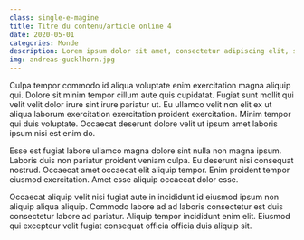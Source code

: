 ```yaml
---
class: single-e-magine
title: Titre du contenu/article online 4
date: 2020-05-01
categories: Monde
description: Lorem ipsum dolor sit amet, consectetur adipiscing elit, sed do eiusmod tempor incididunt ut.
img: andreas-gucklhorn.jpg
---
```


Culpa tempor commodo id aliqua voluptate enim exercitation magna aliquip qui. Dolore sit minim tempor cillum aute quis cupidatat. Fugiat sunt mollit qui velit velit dolor irure sint irure pariatur ut. Eu ullamco velit non elit ex ut aliqua laborum exercitation exercitation proident exercitation. Minim tempor qui duis voluptate. Occaecat deserunt dolore velit ut ipsum amet laboris ipsum nisi est enim do.

Esse est fugiat labore ullamco magna dolore sint nulla non magna ipsum. Laboris duis non pariatur proident veniam culpa. Eu deserunt nisi consequat nostrud. Occaecat amet occaecat elit aliquip tempor. Enim proident tempor eiusmod exercitation. Amet esse aliquip occaecat dolor esse.

Occaecat aliquip velit nisi fugiat aute in incididunt id eiusmod ipsum non aliquip aliqua aliquip. Commodo labore ad ad laboris consectetur est duis consectetur labore ad pariatur. Aliquip tempor incididunt enim elit. Eiusmod qui excepteur velit fugiat consequat officia officia duis aliquip sit.